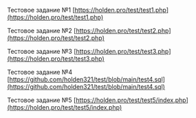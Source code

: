 
Тестовое задание №1 [https://holden.pro/test/test1.php](https://holden.pro/test/test1.php)

Тестовое задание №2 [https://holden.pro/test/test2.php](https://holden.pro/test/test2.php)

Тестовое задание №3 [https://holden.pro/test/test3.php](https://holden.pro/test/test3.php)

Тестовое задание №4 [https://github.com/holden321/test/blob/main/test4.sql](https://github.com/holden321/test/blob/main/test4.sql)

Тестовое задание №5 [https://holden.pro/test/test5/index.php](https://holden.pro/test/test5/index.php)
